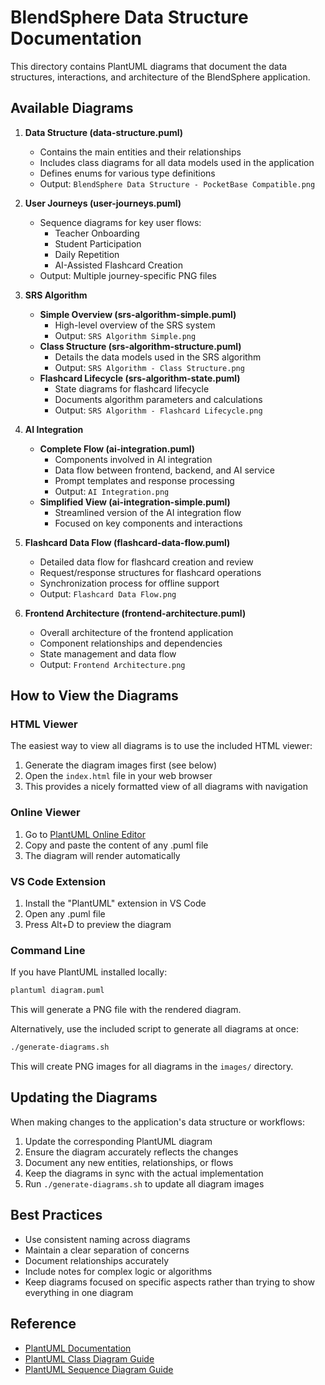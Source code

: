 # BlendSphere Data Structure Documentation

This directory contains PlantUML diagrams that document the data structures, interactions, and architecture of the BlendSphere application.

## Available Diagrams

1. **Data Structure (data-structure.puml)**

   - Contains the main entities and their relationships
   - Includes class diagrams for all data models used in the application
   - Defines enums for various type definitions
   - Output: `BlendSphere Data Structure - PocketBase Compatible.png`

2. **User Journeys (user-journeys.puml)**

   - Sequence diagrams for key user flows:
     - Teacher Onboarding
     - Student Participation
     - Daily Repetition
     - AI-Assisted Flashcard Creation
   - Output: Multiple journey-specific PNG files

3. **SRS Algorithm**

   - **Simple Overview (srs-algorithm-simple.puml)**
     - High-level overview of the SRS system
     - Output: `SRS Algorithm Simple.png`
   - **Class Structure (srs-algorithm-structure.puml)**
     - Details the data models used in the SRS algorithm
     - Output: `SRS Algorithm - Class Structure.png`
   - **Flashcard Lifecycle (srs-algorithm-state.puml)**
     - State diagrams for flashcard lifecycle
     - Documents algorithm parameters and calculations
     - Output: `SRS Algorithm - Flashcard Lifecycle.png`

4. **AI Integration**

   - **Complete Flow (ai-integration.puml)**
     - Components involved in AI integration
     - Data flow between frontend, backend, and AI service
     - Prompt templates and response processing
     - Output: `AI Integration.png`
   - **Simplified View (ai-integration-simple.puml)**
     - Streamlined version of the AI integration flow
     - Focused on key components and interactions

5. **Flashcard Data Flow (flashcard-data-flow.puml)**

   - Detailed data flow for flashcard creation and review
   - Request/response structures for flashcard operations
   - Synchronization process for offline support
   - Output: `Flashcard Data Flow.png`

6. **Frontend Architecture (frontend-architecture.puml)**
   - Overall architecture of the frontend application
   - Component relationships and dependencies
   - State management and data flow
   - Output: `Frontend Architecture.png`

## How to View the Diagrams

### HTML Viewer

The easiest way to view all diagrams is to use the included HTML viewer:

1. Generate the diagram images first (see below)
2. Open the `index.html` file in your web browser
3. This provides a nicely formatted view of all diagrams with navigation

### Online Viewer

1. Go to [PlantUML Online Editor](https://www.plantuml.com/plantuml/uml/)
2. Copy and paste the content of any .puml file
3. The diagram will render automatically

### VS Code Extension

1. Install the "PlantUML" extension in VS Code
2. Open any .puml file
3. Press Alt+D to preview the diagram

### Command Line

If you have PlantUML installed locally:

```bash
plantuml diagram.puml
```

This will generate a PNG file with the rendered diagram.

Alternatively, use the included script to generate all diagrams at once:

```bash
./generate-diagrams.sh
```

This will create PNG images for all diagrams in the `images/` directory.

## Updating the Diagrams

When making changes to the application's data structure or workflows:

1. Update the corresponding PlantUML diagram
2. Ensure the diagram accurately reflects the changes
3. Document any new entities, relationships, or flows
4. Keep the diagrams in sync with the actual implementation
5. Run `./generate-diagrams.sh` to update all diagram images

## Best Practices

- Use consistent naming across diagrams
- Maintain a clear separation of concerns
- Document relationships accurately
- Include notes for complex logic or algorithms
- Keep diagrams focused on specific aspects rather than trying to show everything in one diagram

## Reference

- [PlantUML Documentation](https://plantuml.com/guide)
- [PlantUML Class Diagram Guide](https://plantuml.com/class-diagram)
- [PlantUML Sequence Diagram Guide](https://plantuml.com/sequence-diagram)
